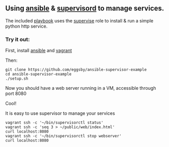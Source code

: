 ## Using [ansible](http://ansibleworks.com) & [supervisord](http://supervisord.org) to manage services.

The included [playbook](https://github.com/eggsby/ansible-supervisor-example/blob/master/playbook.yaml) uses the [supervise](https://github.com/eggsby/ansible-supervise) role to install & run a simple python http service.

### Try it out:

First, install [ansible](http://docs.ansible.com/intro_installation.html) and [vagrant](https://docs.vagrantup.com/v2/installation/index.html)

Then:

    git clone https://github.com/eggsby/ansible-supervisor-example
    cd ansible-supervisor-example
    ./setup.sh

Now you should have a web server running in a VM, accessible through port 8080

Cool!

It is easy to use supervisor to manage your services

    vagrant ssh -c '~/bin/supervisorctl status'
    vagrant ssh -c 'seq 3 > ~/public/web/index.html'
    curl localhost:8080
    vagrant ssh -c '~/bin/supervisorctl stop webserver'
    curl localhost:8080
